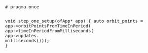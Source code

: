 
<section>
    <pre class="stretch highlight cpp">
# pragma once

void step_one_setup(ofApp* app)
{
    auto orbit_points = app-><span class="fragment zoom-in highlight-current-green">orbitPointsFromTimeInPeriod</span>(
        app-><span class="fragment zoom-in highlight-current-green">timeInPeriodFromMilliseconds</span>(
            app->updates.
                <span class="fragment zoom-in highlight-current-green" data->milliseconds</span>()));
}
    </pre>
</section>


